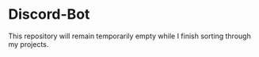 # Discord-Bot

This repository will remain temporarily empty while I finish sorting through my projects.
